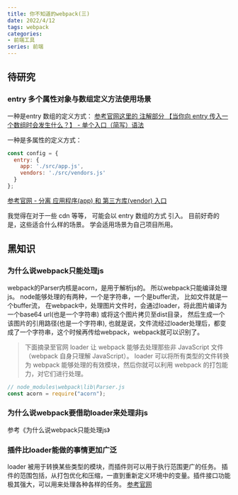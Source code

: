 ```yaml
---
title: 你不知道的webpack(三)
date: 2022/4/12
tags: webpack
categories: 
- 前端工具
series: 前端
---
```




## 待研究
### entry 多个属性对象与数组定义方法使用场景
一种是entry 数组的定义方式：
[参考官网这里的 注解部分 【当你向 entry 传入一个数组时会发生什么？】 - 单个入口（简写）语法](https://www.webpackjs.com/concepts/entry-points/#%E5%8D%95%E4%B8%AA%E5%85%A5%E5%8F%A3-%E7%AE%80%E5%86%99-%E8%AF%AD%E6%B3%95)

一种是多属性的定义方式：
```js
const config = {
  entry: {
    app: './src/app.js',
    vendors: './src/vendors.js'
  }
};
```
[参考官网 - 分离 应用程序(app) 和 第三方库(vendor) 入口](https://www.webpackjs.com/concepts/entry-points/#%E5%88%86%E7%A6%BB-%E5%BA%94%E7%94%A8%E7%A8%8B%E5%BA%8F-app-%E5%92%8C-%E7%AC%AC%E4%B8%89%E6%96%B9%E5%BA%93-vendor-%E5%85%A5%E5%8F%A3)

我觉得在对于一些 cdn 等等， 可能会以 entry 数组的方式 引入。
目前好奇的是，这些适合什么样的场景。
学会适用场景为自己项目所用。

## 黑知识

### 为什么说webpack只能处理js
webpack的Parser内核是acorn，是用于解析js的。
所以webpack只能编译处理js。
node能够处理的有两种，一个是字符串，一个是buffer流，
比如文件就是一个buffer流，
在webpack中，处理图片文件时，会通过loader，将此图片编译为一个base64 url(也是一个字符串) 或将这个图片拷贝至dist目录，
然后生成一个该图片的引用路径(也是一个字符串),
也就是说，文件流经过loader处理后，都变成了一个字符串，这个时候再传给webpack，webpack就可以识别了。

>下面摘录至官网
loader 让 webpack 能够去处理那些非 JavaScript 文件（webpack 自身只理解 JavaScript）。
loader 可以将所有类型的文件转换为 webpack 能够处理的有效模块，然后你就可以利用 webpack 的打包能力，对它们进行处理。

```js
// node_modules\webpack\lib\Parser.js
const acorn = require("acorn");
```

### 为什么说webpack要借助loader来处理非js
参考《为什么说webpack只能处理js》


### 插件比loader能做的事情更加广泛
loader 被用于转换某些类型的模块，而插件则可以用于执行范围更广的任务。
插件的范围包括，从打包优化和压缩，一直到重新定义环境中的变量。插件接口功能极其强大，可以用来处理各种各样的任务。
[参考官网](https://www.webpackjs.com/concepts/#%E6%8F%92%E4%BB%B6-plugins-)





